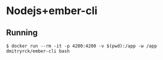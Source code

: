 # Nodejs+ember-cli

## Running

```terminal
$ docker run --rm -it -p 4200:4200 -v $(pwd):/app -w /app dmitryrck/ember-cli bash
```
